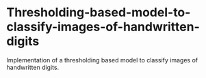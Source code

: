 # Thresholding-based-model-to-classify-images-of-handwritten-digits

Implementation of a thresholding based model to classify images of handwritten digits.
